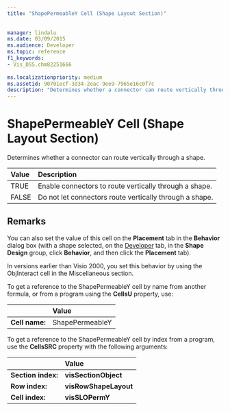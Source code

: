 ```yaml
---
title: "ShapePermeableY Cell (Shape Layout Section)"
 
 
manager: lindalu
ms.date: 03/09/2015
ms.audience: Developer
ms.topic: reference
f1_keywords:
- Vis_DSS.chm82251666
 
ms.localizationpriority: medium
ms.assetid: 90701ecf-3d34-2eac-9ee9-7965e16c0f7c
description: "Determines whether a connector can route vertically through a shape."
---
```


# ShapePermeableY Cell (Shape Layout Section)

Determines whether a connector can route vertically through a shape.
  
|**Value**|**Description**|
|:-----|:-----|
|TRUE  <br/> |Enable connectors to route vertically through a shape. |
|FALSE  <br/> |Do not let connectors route vertically through a shape. |
   
## Remarks

You can also set the value of this cell on the **Placement** tab in the **Behavior** dialog box (with a shape selected, on the [Developer](run-in-developer-mode-display-the-developer-tab.md) tab, in the **Shape Design** group, click **Behavior**, and then click the **Placement** tab). 
  
In versions earlier than Visio 2000, you set this behavior by using the ObjInteract cell in the Miscellaneous section.
  
To get a reference to the ShapePermeableY cell by name from another formula, or from a program using the **CellsU** property, use: 
  
||Value |
|:-----|:-----|
|**Cell name:**  <br/> |ShapePermeableY  <br/> |
   
To get a reference to the ShapePermeableY cell by index from a program, use the **CellsSRC** property with the following arguments: 
  
||Value |
|:-----|:-----|
|**Section index:**  <br/> |**visSectionObject** <br/> |
|**Row index:**  <br/> |**visRowShapeLayout** <br/> |
|**Cell index:**  <br/> |**visSLOPermY** <br/> |
   

